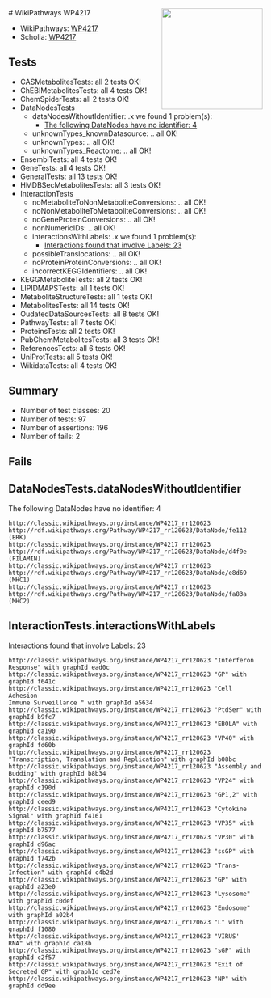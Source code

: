<img style="float: right; width: 200px" src="https://upload.wikimedia.org/wikipedia/commons/thumb/8/83/Wplogo_with_text_500.png/640px-Wplogo_with_text_500.png" />
# WikiPathways WP4217

* WikiPathways: [WP4217](https://wikipathways.org/pathways/WP4217)
* Scholia: [WP4217](https://scholia.toolforge.org/wikipathways/WP4217)
## Tests
* CASMetabolitesTests: all 2 tests OK!
* ChEBIMetabolitesTests: all 4 tests OK!
* ChemSpiderTests: all 2 tests OK!
* DataNodesTests
    * dataNodesWithoutIdentifier: .x we found 1 problem(s):
        * [The following DataNodes have no identifier: 4](#d2d32fa3)
    * unknownTypes_knownDatasource: .. all OK!
    * unknownTypes: .. all OK!
    * unknownTypes_Reactome: .. all OK!
* EnsemblTests: all 4 tests OK!
* GeneTests: all 4 tests OK!
* GeneralTests: all 13 tests OK!
* HMDBSecMetabolitesTests: all 3 tests OK!
* InteractionTests
    * noMetaboliteToNonMetaboliteConversions: .. all OK!
    * noNonMetaboliteToMetaboliteConversions: .. all OK!
    * noGeneProteinConversions: .. all OK!
    * nonNumericIDs: .. all OK!
    * interactionsWithLabels: .x we found 1 problem(s):
        * [Interactions found that involve Labels: 23](#fe97a8da)
    * possibleTranslocations: .. all OK!
    * noProteinProteinConversions: .. all OK!
    * incorrectKEGGIdentifiers: .. all OK!
* KEGGMetaboliteTests: all 2 tests OK!
* LIPIDMAPSTests: all 1 tests OK!
* MetaboliteStructureTests: all 1 tests OK!
* MetabolitesTests: all 14 tests OK!
* OudatedDataSourcesTests: all 8 tests OK!
* PathwayTests: all 7 tests OK!
* ProteinsTests: all 2 tests OK!
* PubChemMetabolitesTests: all 3 tests OK!
* ReferencesTests: all 6 tests OK!
* UniProtTests: all 5 tests OK!
* WikidataTests: all 4 tests OK!


## Summary

* Number of test classes: 20
* Number of tests: 97
* Number of assertions: 196
* Number of fails: 2

## Fails

<a name="d2d32fa3" />

## DataNodesTests.dataNodesWithoutIdentifier

The following DataNodes have no identifier: 4
```
http://classic.wikipathways.org/instance/WP4217_rr120623 http://rdf.wikipathways.org/Pathway/WP4217_rr120623/DataNode/fe112 (ERK)
http://classic.wikipathways.org/instance/WP4217_rr120623 http://rdf.wikipathways.org/Pathway/WP4217_rr120623/DataNode/d4f9e (FILAMIN)
http://classic.wikipathways.org/instance/WP4217_rr120623 http://rdf.wikipathways.org/Pathway/WP4217_rr120623/DataNode/e8d69 (MHC1)
http://classic.wikipathways.org/instance/WP4217_rr120623 http://rdf.wikipathways.org/Pathway/WP4217_rr120623/DataNode/fa83a (MHC2)
```

<a name="fe97a8da" />

## InteractionTests.interactionsWithLabels

Interactions found that involve Labels: 23
```
http://classic.wikipathways.org/instance/WP4217_rr120623 "Interferon Response" with graphId ead0c
http://classic.wikipathways.org/instance/WP4217_rr120623 "GP" with graphId f641c
http://classic.wikipathways.org/instance/WP4217_rr120623 "Cell Adhesion
Immune Surveillance " with graphId a5634
http://classic.wikipathways.org/instance/WP4217_rr120623 "PtdSer" with graphId b9fc7
http://classic.wikipathways.org/instance/WP4217_rr120623 "EBOLA" with graphId ca190
http://classic.wikipathways.org/instance/WP4217_rr120623 "VP40" with graphId fd60b
http://classic.wikipathways.org/instance/WP4217_rr120623 "Transcription, Translation and Replication" with graphId b08bc
http://classic.wikipathways.org/instance/WP4217_rr120623 "Assembly and Budding" with graphId b8b34
http://classic.wikipathways.org/instance/WP4217_rr120623 "VP24" with graphId c190d
http://classic.wikipathways.org/instance/WP4217_rr120623 "GP1,2" with graphId ceed9
http://classic.wikipathways.org/instance/WP4217_rr120623 "Cytokine Signal" with graphId f4161
http://classic.wikipathways.org/instance/WP4217_rr120623 "VP35" with graphId b7577
http://classic.wikipathways.org/instance/WP4217_rr120623 "VP30" with graphId d96ac
http://classic.wikipathways.org/instance/WP4217_rr120623 "ssGP" with graphId f742b
http://classic.wikipathways.org/instance/WP4217_rr120623 "Trans-Infection" with graphId c4b2d
http://classic.wikipathways.org/instance/WP4217_rr120623 "GP" with graphId a23e0
http://classic.wikipathways.org/instance/WP4217_rr120623 "Lysosome" with graphId c0def
http://classic.wikipathways.org/instance/WP4217_rr120623 "Endosome" with graphId a02b4
http://classic.wikipathways.org/instance/WP4217_rr120623 "L" with graphId f1080
http://classic.wikipathways.org/instance/WP4217_rr120623 "VIRUS'
RNA" with graphId ca18b
http://classic.wikipathways.org/instance/WP4217_rr120623 "sGP" with graphId c2f57
http://classic.wikipathways.org/instance/WP4217_rr120623 "Exit of Secreted GP" with graphId ced7e
http://classic.wikipathways.org/instance/WP4217_rr120623 "NP" with graphId dd9ee
```


